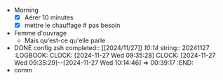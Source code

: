 - Morning
  * [x] Aérer 10 minutes
  * [x] mettre le chauffage # pas besoin
- Femme d'ouvrage
	- Mais qu'est-ce qu'elle parle
- DONE config zsh
  completed:: [[2024/11/27]] *10:14*
  string:: 20241127
  :LOGBOOK:
  CLOCK: [2024-11-27 Wed 09:35:28]
  CLOCK: [2024-11-27 Wed 09:35:29]--[2024-11-27 Wed 10:14:46] =>  00:39:17
  :END:
- comm